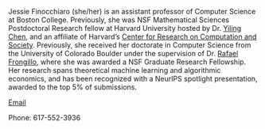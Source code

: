 Jessie Finocchiaro (she/her) is an assistant professor of Computer Science at Boston College. Previously, she was NSF Mathematical Sciences Postdoctoral Research fellow at Harvard University hosted by Dr. [Yiling Chen](yiling.seas.harvard.edu), and an affiliate of Harvard’s [Center for Research on Computation and Society](crcs.seas.harvard.edu). Previously, she received her doctorate in Computer Science from the University of Colorado Boulder under the supervision of Dr. [Rafael Frongillo](https://raf.prof), where she was awarded a NSF Graduate Research Fellowship. Her research spans theoretical machine learning and algorithmic economics, and has been recognized with a NeurIPS spotlight presentation, awarded to the top 5% of submissions.

[Email](mailto:finocch@bc.edu)

Phone: 617-552-3936